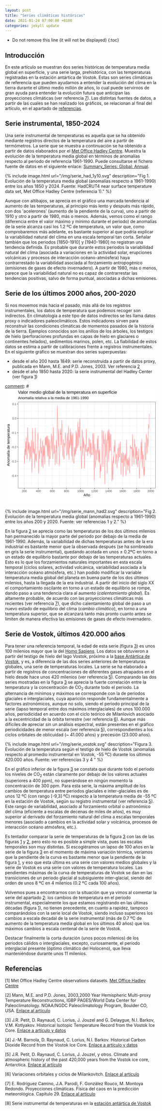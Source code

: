 ```yaml
---
layout: post
title: "Series climáticas históricas"
date: 2021-01-24 07:00:00 +0100
categories: jekyll update
---
```


* Do not remove this line (it will not be displayed)
{:toc}

## Introducción
En este artículo se muestran dos series históricas de temperatura media global en superficie, y una serie larga, prehistórica, con las temperaturas registradas en la estación antártica de Vostok. Estas son series climáticas de referencia que pueden ayudarnos a entender la evolución del clima en la tierra durante el último medio millón de años, lo cual puede servirnos de gran ayuda para entender la evolución futura que anticipan las proyecciones climáticas (ver referencia [7](#7)). Las distintas fuentes de datos, a partir de las cuales se han realizado los gráficos, se relacionan al final del artículo, en el apartado de [referencias](#referencias). 

<a id="temp_instru"></a>
## Serie instrumental, 1850-2024 
Una serie instrumental de temperaturas es aquella que se ha obtenido mediante registros directos de la temperatura del aire a partir de termómetros. La serie que se muestra a continuación se ha obtenido a partir de datos elaborados por el  [Met Office Hadley Centre](https://www.metoffice.gov.uk/hadobs/hadcrut5/index.html). Muestra la evolución de la temperatura media global en términos de anomalías respecto al periodo de referencia 1961-1990. Puede consultarse el fichero fuente de datos en el siguiente enlace: [Summary_Series: Global: Annual](https://www.metoffice.gov.uk/hadobs/hadcrut5/data/HadCRUT.5.0.2.0/download.html).

[comment]: #![](/img/serie_had_1y10.svg)

<a id="f1"></a>
{% include image.html url="/img/serie_had_1y10.svg" description="Fig 1. Evolución de la temperatura media global (anomalías respecto a 1961-1990) entre los años 1850 y 2024. Fuente: HadCRUT4 near surface temperature data set, Met Office Hadley Centre (referencia 1)." %}

Aunque con altibajos, se aprecia en el gráfico una marcada tendencia al aumento de las temperaturas, al principio más lento y después más rápido, con dos 'acelerones' (aumento de la pendiente de la curva), uno a partir de 1910 y otro a partir de 1980, más o menos. Además, vemos como el rango (diferencia entre el valor máximo y mínimo durante el periodo) de anomalías de la serie alcanza casi los 1.2 ºC de temperatura, un valor que, como comprobaremos más adelante, es bastante superior al que podría explicar la variabilidad natural del clima en una escala temporal tan corta. Señalar también que los periodos [1850-1910] y [1940-1980] no registran una tendencia definida. Es probable que durante estos periodos la variabilidad natural del clima (asociada a variaciones en la actividad solar, erupciones volcánicas y procesos de interacción océano-atmósfera) haya contrarrestado la variabilidad asociada al forzamiento antropogénico (emisiones de gases de efecto invernadero). A partir de 1980, más o menos, parece que la variabilidad natural no es capaz de contrarrestar las tendencias positivas, salvo de forma puntual, asociadas a dichas emisiones.

<a id="temp_milenio"></a>
## Serie de los últimos 2000 años, 200-2020
Si nos movemos más hacia el pasado, más allá de los registros instrumentales, los datos de temperatura que podemos recoger son indirectos. En climatología a este tipo de datos indirectos se les llama datos proxy o indicadores paleoclimáticos. Estos indicadores sirven para reconstruir las condiciones climáticas de momentos pasados de la historia de la tierra. Ejemplos conocidos son los anillos de los árboles, los testigos de hielo (perforaciones profundas en capas de hielo en glaciares o continentes helados), sedimentos marinos, polen, etc. La fiabilidad de estos datos se estima a partir de calibraciones frente a registros instrumentales. En el siguiente gráfico se muestran dos series superpuestas: 
- desde el año 200 hasta 1849: serie reconstruida a partir de datos proxy, publicada en Mann, M.E. and P.D. Jones, 2003. Ver referencia [2](#2)
- desde el año 1850 hasta 2020: la serie instrumental del Hadley Center (ver figura [1](#f1))
 
[comment]: # ![](/img/serie_mann.svg)

<a id="f2"></a>
{% include image.html url="/img/serie_mann_had2.svg" description="Fig 2. Evolución de la temperatura media global (anomalías respecto a 1961-1990) entre los años 200 y 2020. Fuente: ver referencias 1 y 2." %}

En la figura [2](#f2) se aprecia como las temperaturas de los dos últimos milenios han permanecido la mayor parte del periodo por debajo de la media de 1961-1990. Además, la variabilidad de dichas temperaturas antes de la era industrial es bastante menor que la observada después (se ha sombreado en gris la serie instrumental), quedando acotada en unos ± 0.2ºC en torno a un estado de equilibrio bastante por debajo de las temperaturas actuales. Esto es lo que los forzamientos naturales importantes en esta escala temporal (ciclos solares, actividad volcánica, variabilidad asociada a la interacción océano atmósfera, etc.) han podido modificar la variable temperatura media global del planeta en buena parte de los dos últimos milenios, hasta la llegada de la era industrial. A partir del inicio del siglo XX el comportamiento oscilante en torno a un estado de equilibrio se rompe, dando paso a una tendencia clara al aumento (*calentamiento global*). Es altamente probable, de acuerdo con las proyecciones climáticas más recientes (ver referencia [7](#7)), que dicho calentamiento global dé paso a un nuevo estado de equilibrio del clima (*cambio climático*), en torno a una temperatura superior, que se alcanzará tanto más pronto cuanto antes se limiten de manera efectiva las emisiones de gases de efecto invernadero.   

## Serie de Vostok, últimos 420.000 años

Para tener una referencia temporal, la edad de esta serie (figura [3](#f3)) es unos 100 milenios mayor que la del [Homo Sapiens](https://es.wikipedia.org/wiki/Homo_sapiens). Los datos se obtuvieron a partir del testigo de hielo del lago Vostok, próximo a la [base Antártica de Vostok](https://es.wikipedia.org/wiki/Base_Vostok), y es, a diferencia de las dos series anteriores de temperaturas globales, una serie de temperaturas locales. La serie se ha elaborado a partir de registros de concentraciones de diferentes gases atrapados en el hielo desde hace unos 420 milenios (ver referencia [5](#5)). Comparando las dos series mostradas en la figura [3](#f3) se aprecia la fuerte correlación entre la temperatura y la concentración de CO<sub>2</sub> durante todo el periodo. La alternancia de mínimos y máximos se corresponde con la de periodos glaciales e interglaciales,  cuya aparición responde fundamentalmente a factores astronómicos, aunque no solo, siendo el periodo principal de la serie (lapso temporal entre dos máximos interglaciales) de unos 100.000 años, periodicidad en acuerdo con el ciclo teórico de Milanlovich asociado a la excentricidad de la órbita terrestre (ver referencia [6](#6)). Aunque más difíciles de apreciar sin un análisis espectral, están presentes en el gráfico periodicidades de menor escala (ver referencia [5](#5)), correspondientes a los ciclos orbitales de oblicuidad (~ 41.000 años) y precesión (23.000 años).

<a id="f3"></a>
{% include image.html url="/img/serie_vostok.svg" description="Figura 3. Evolución de la temperatura según el testigo de hielo de Vostok (anomalías respecto al promedio instrumental en Vostok, -55 ºC) durante los últimos 420.000 años. Fuente: ver referencias 3 y 4 " %}

En el gráfico inferior de la figura [3](#f3) se constata que durante todo el periodo los niveles de CO<sub>2</sub> están claramente por debajo de los valores actuales (superiores a 400 ppm), no superándose en ningún momento la concentración de 300 ppm. Para esta serie, la máxima amplitud de los cambios de temperatura entre periodos glaciales e inter-glaciales es de unos 12 ºC (con rango  [-9,3] ºC) respecto a la temperatura media de -55 ºC en la estación de Vostok, según su registro instrumental (ver referencia [5](#5)). Este rango de variabilidad, asociado al forzamiento orbital o astronómico del clima (eficiente a escalas de decenas de miles de años), es muy superior al derivado del forzamiento natural del clima a escalas temporales menores (asociado a cambios en la actividad solar y volcánica, procesos de interacción océano atmósfera, etc.).  

Es tentador comparar la serie de temperaturas de la figura [3](#f3) con las de las figuras [1](#f1) y [2](#f2), pero esto no es posible a simple vista, pues las escalas temporales son muy distintas.  Si escogiéramos un lapso de 100 años en la serie de la figura [3](#f3) en el momento de máxima variación térmica, veríamos que la pendiente de la curva es bastante menor que la pendiente de la figura [1](#f1), y eso que esta última es una serie con valores medios globales y la serie de Vostok es una serie con valores de temperatura locales.  Las pendientes máximas de la curva de temperaturas de Vostok se dan en las transiciones de un periodo glacial al subsiguiente inter-glacial, siendo del orden de unos 8 ºC en 4 milenios (0.2 ºC cada 100 años).

Volvemos pues a encontrarnos con la situación que ya vimos al comentar la serie del apartado [2](#temp_milenio): los cambios de temperatura en el periodo instrumental, especialmente los que estamos registrando en las últimas décadas (figura [1](#f1)), no tienen precedente, en cuanto a rapidez, tampoco comparándolos con la serie local de Vostok, siendo incluso superiores los cambios a escala decadal de la serie instrumental (más de 0.7 ºC de aumento de la temperatura media global en los últimos 40 años) que los máximos cambios a escala centenal de la serie de Vostok. 

Destacar finalmente la corta duración (unos pocos milenios) de los periodos cálidos o interglaciales, excepto, curiosamente, el periodo interglacial  presente (óptimo climático del Holoceno), que lleva manteniéndose durante unos 11 milenios.

<a id="referencias"></a>
## Referencias

<a id="1"></a>
[1] Met Office Hadley Centre observations datasets. [Met Office Hadley Centre](https://www.metoffice.gov.uk/hadobs/hadcrut5/index.html)

<a id="2"></a>
[2] Mann, M.E. and P.D. Jones, 2003,2000 Year Hemispheric Multi-proxy Temperature Reconstructions, IGBP PAGES/World Data Center for Paleoclimatology. NOAA/NGDC Paleoclimatology Program, Boulder CO, USA.
[Enlace al artículo](http://stephenschneider.stanford.edu/Publications/PDF_Papers/Mann_Jones1.pdf)

<a id="3"></a>
[3] J.R. Petit, D. Raynaud, C. Lorius, J. Jouzel and G. Delaygue, N.I. Barkov, V.M. Kotlyakov. Historical Isotopic Temperature Record from the Vostok Ice Core.
[Enlace a artículo y datos](https://cdiac.ess-dive.lbl.gov/trends/temp/vostok/jouz_tem.htm)

<a id="4"></a>
[4] J.-M. Barnola, D. Raynaud, C. Lorius, N.I. Barkov. Historical Carbon Dioxide Record from the Vostok Ice Core.
[Enlace a artículo y datos](https://cdiac.ess-dive.lbl.gov/trends/co2/vostok.html)

<a id="5"></a>
[5] J.R. Petit, D. Raynaud, C. Lorius, J. Jouzel, y otros. Climate and atmospheric history of the past 420,000 years from the Vostok ice core, Antarctica. [Enlace al artículo](http://2018.icrps.org/wp-content/uploads/sites/4/2018/06/Article-3-Climate-and-atmospheric-history-of-the-past-4202c000-years-from-the-Vostok-ice-core2c-Antarctica-1.pdf)

<a id="6"></a>
[6] Variaciones orbitales y ciclos de Milankovitch.
[Enlace al artículo](https://es.wikipedia.org/wiki/Variaciones_orbitales)

<a id="7"></a>
[7] E. Rodríguez Camino, J.A. Parodi, F. González Rouco, M. Montoya Redondo. Proyecciones climáticas. Física del caos en la predicción meteorológica. Capítulo 29. [Enlace al artículo](http://www.aemet.es/documentos/es/conocermas/recursos_en_linea/publicaciones_y_estudios/publicaciones/Fisica_del_caos_en_la_predicc_meteo/29_Proyecciones_climaticas.pdf)

<a id="8"></a>
[8] Serie instrumental de temperaturas en la  [estación antártica de Vostok](http://www.nerc-bas.ac.uk/icd/gjma/vostok.temps.html)
